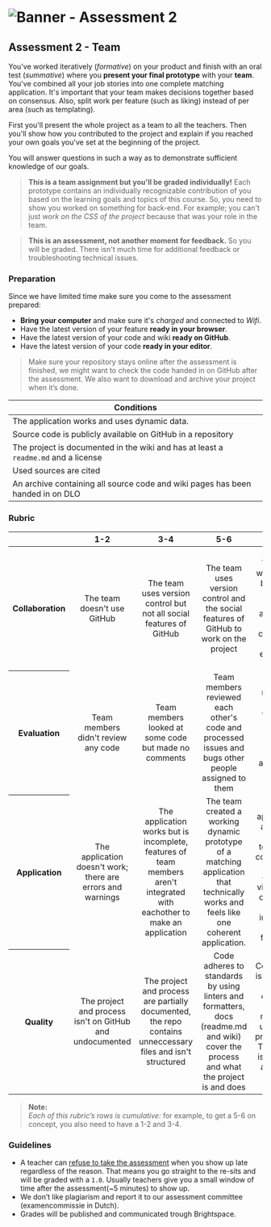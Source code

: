# ![Banner - Assessment 2][banner]

## Assessment 2 - Team

You've worked iteratively (_formative_) on your product and finish with an oral test (_summative_) where you **present your final prototype** with your **team**. You've combined all your job stories into one complete matching application. It's important that your team makes decisions together based on consensus. Also, split work per feature (such as liking) instead of per area (such as templating).

First you'll present the whole project as a team to all the teachers. Then you'll show how you contributed to the project and explain if you reached your own goals you've set at the beginning of the project. 

You will answer questions in such a way as to demonstrate sufficient knowledge of our goals.

> **This is a team assignment but you'll be graded individually!** Each prototype contains an individually recognizable contribution of you based on the learning goals and topics of this course. So, you need to show you worked on something for back-end. For example; you can't just _work on the CSS of the project_ because that was your role in the team.

> **This is an assessment, not another moment for feedback.** So you will be graded. There isn't much time for additional feedback or troubleshooting technical issues.

### Preparation

Since we have limited time make sure you come to the assessment prepared:

- **Bring your computer** and make sure it's _charged_ and connected to _Wifi_.
- Have the latest version of your feature **ready in your browser**.
- Have the latest version of your code and wiki **ready on GitHub**.
- Have the latest version of your code **ready in your editor**.

> Make sure your repository stays online after the assessment is finished, we might want to check the code handed in on GitHub after the assessment. We also want to download and archive your project when it’s done.

| Conditions                                                                                    |
|-----------------------------------------------------------------------------------------------|
| The application works and uses dynamic data.                                                  |
| Source code is publicly available on GitHub in a repository                                   |
| The project is documented in the wiki and has at least a `readme.md` and a license            |
| Used sources are cited                                                                        |
| An archive containing all source code and wiki pages has been handed in on DLO                |

### Rubric

<table>
  <thead>
    <tr>
      <th></th>
      <th><strong>1-2</strong></th>
      <th><strong>3-4</strong></th>
      <th><strong>5-6</strong></th>
      <th><strong>7-8</strong></th>
      <th><strong>9-10</strong></th>
    </tr>
  </thead>
  <tbody>
    <tr>
      <th align="center" scope="row"><strong>Collaboration</strong></th>
      <td align="center">The team doesn't use GitHub</td>
      <td align="center">The team uses version control but not all social features of GitHub</td>
      <td align="center">The team uses version control and the social features of GitHub to work on the project</td>
      <td align="center">The team worked with branches, pull requests and issues to collaborate more effectively</td>
      <td align="center">Each team member has equal contributions and tasks are delegated between team members; they went full scrum</td>
    </tr>
    <tr>
      <th align="center" scope="row">Evaluation</th>
      <td align="center">Team members didn't review any code</td>
      <td align="center">Team members looked at some code but made no comments</td>
      <td align="center">Team members reviewed each other's code and processed issues and bugs other people assigned to them</td>
      <td align="center">Team members reviewed code and actively refactor code to make the application more coherent</td>
      <td align="center">Team members also have complex technical discussions in the comments of issues</td>
    </tr>
    <tr>
      <th align="center" scope="row">Application</th>
      <td align="center">The application doesn't work; there are errors and warnings</td>
      <td align="center">The application works but is incomplete, features of team members aren't integrated with eachother to make an application</td>
      <td align="center">The team created a working dynamic prototype of a matching application that technically works and feels like one coherent application.</td>
      <td align="center">The aplication is advanced and is technically complex; it's well designed visually and offers tons of interaction and feedback.</td>
      <td align="center">The user experience is fantastic and the application is complex. The team took special care of the interface and the user</td>
    </tr>
    <tr>
      <th align="center" scope="row">Quality</th>
      <td align="center">The project and process isn't on GitHub and undocumented</td>
      <td align="center">The project and process are partially documented, the repo contains unneccessary files and isn't structured</td>
      <td align="center">Code adheres to standards by using linters and formatters, docs (readme.md and wiki) cover the process and what the project is and does </td>
      <td align="center">Code quality is consistent and enforced; docs are more than useful and professional. The project is set-up in a modular way.</td>
      <td align="center">Code and docs both read like great books and the project is structured logically.
      </td>
    </tr>
  </tbody>
</table>

> **Note:**  
> _Each of this rubric’s rows is cumulative:_ for example, to get a 5-6 on concept, you also need to have a 1-2 and 3-4.

### Guidelines
* A teacher can [refuse to take the assessment][refuse] when you show up late regardless of the reason. That means you go straight to the re-sits and will be graded with a `1.0`. Usually teachers give you a small window of time after the assessment(~5 minutes) to show up.
* We don’t like plagiarism and report it to our assessment committee (examencommissie in Dutch).
* Grades will be published and communicated trough Brightspace.

[banner]: https://cmda-bt.github.io/pt-course-20-21/assets/banner-a2.svg
[refuse]: https://az.hva.nl/studenten/az-lemmas/studenten/faculteiten/fdmci/tentamens-en-herkansingen-amfi/tentamens-en-herkansingen-amfi.html
